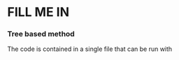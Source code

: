 # FILL ME IN



### Tree based method

The code is contained in a single file that can be run with 
